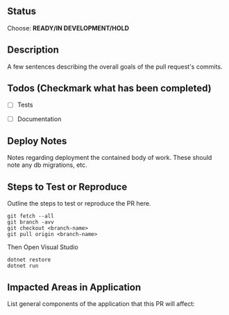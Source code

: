 ## Status
Choose:
**READY/IN DEVELOPMENT/HOLD**

## Description
A few sentences describing the overall goals of the pull request's commits.


## Todos (Checkmark what has been completed)
- [ ] Tests
- [ ] Documentation


## Deploy Notes
Notes regarding deployment the contained body of work.  These should note any
db migrations, etc.

## Steps to Test or Reproduce
Outline the steps to test or reproduce the PR here.

```
git fetch --all
git branch -avv
git checkout <branch-name>
git pull origin <branch-name>
```
Then Open Visual Studio

```
dotnet restore
dotnet run
```

## Impacted Areas in Application
List general components of the application that this PR will affect:
